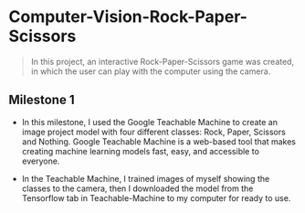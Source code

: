 # Computer-Vision-Rock-Paper-Scissors

> In this project, an interactive Rock-Paper-Scissors game was created, in which the user can play with the computer using the camera.

## Milestone 1

- In this milestone, I used the Google Teachable Machine to create an image project model with four different classes: Rock, Paper, Scissors and Nothing. Google Teachable Machine is a web-based tool that makes creating machine learning models fast, easy, and accessible to everyone.

- In the Teachable Machine, I trained images of myself showing the classes to the camera, then I downloaded the model from the Tensorflow tab in Teachable-Machine to my computer for ready to use.

> 
